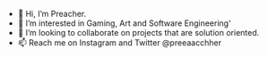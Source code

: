 - 👋 Hi, I’m Preacher.
- 👀 I’m interested in Gaming, Art and Software Engineering'
- 💞️ I’m looking to collaborate on projects that are solution oriented.
- 📫 Reach me on Instagram and Twitter @preeaacchher

<!---
preeaacchh/preeaacchh is a ✨ special ✨ repository because its `README.md` (this file) appears on your GitHub profile.
You can click the Preview link to take a look at your changes.
--->
